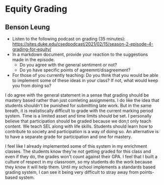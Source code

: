   # Equity Grading
  ## Benson Leung
  *   Listen to the following podcast on grading (35 minutes): https://sites.duke.edu/csedpodcast/2021/02/15/season-2-episode-4-grading-for-equity/
  * In a markdown document, provide your reaction to the suggestions made in the episode.
    - Do you agree with the general sentiment or not?
    - Do yo have specific points of agreemnt/disagreement?
  * For those of you currently teaching: Do you think that you would be able to implement some of these ideas in your class? If not, what would keep you from doing so?

I do agree with the general statement in a sense that grading should be mastery based rather than just comleting assignments.  I do like the idea that students shouldn't be punished for submitting late work.  But in the same breath, it is realistiscally difficult to grade with the current marking period system.  Time is a limited asset and time limits should be set.  I personally believe that participation should be graded because we don;t only teach content.  We teach SEL along with life skills.  Students should learn how to contribute to society and participation is a way of doing so.  An alternative is to have a separate grade for participation and one for mastery.

I feel like I already implemented some of this system in my enrichment classes.  The students know they're not getting graded for this class and even if they do, the grades won't count against their GPA.  I feel that I built a culture of respect in my classroom, so my students do the work because they know it will help them.  Until my school implements a standards based grading system, I can see it being very difficult to stray away from points-based system.  
